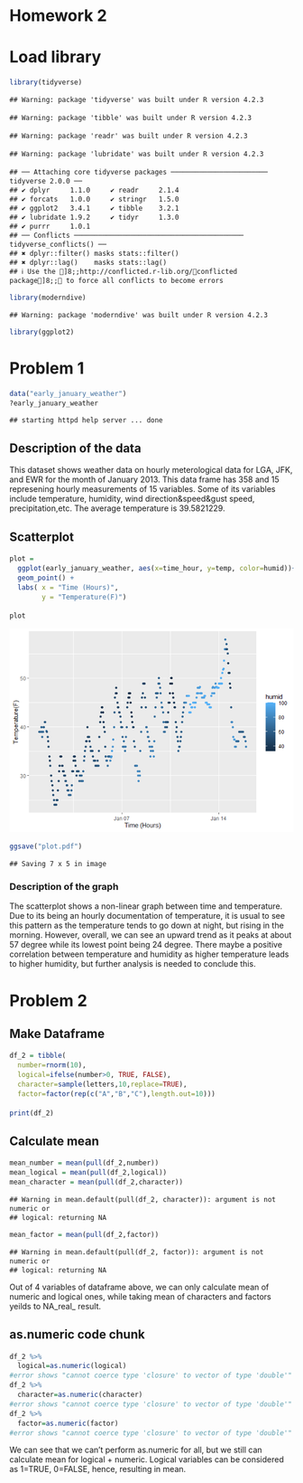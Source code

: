 Homework 2
================

# Load library

``` r
library(tidyverse)
```

    ## Warning: package 'tidyverse' was built under R version 4.2.3

    ## Warning: package 'tibble' was built under R version 4.2.3

    ## Warning: package 'readr' was built under R version 4.2.3

    ## Warning: package 'lubridate' was built under R version 4.2.3

    ## ── Attaching core tidyverse packages ──────────────────────── tidyverse 2.0.0 ──
    ## ✔ dplyr     1.1.0     ✔ readr     2.1.4
    ## ✔ forcats   1.0.0     ✔ stringr   1.5.0
    ## ✔ ggplot2   3.4.1     ✔ tibble    3.2.1
    ## ✔ lubridate 1.9.2     ✔ tidyr     1.3.0
    ## ✔ purrr     1.0.1     
    ## ── Conflicts ────────────────────────────────────────── tidyverse_conflicts() ──
    ## ✖ dplyr::filter() masks stats::filter()
    ## ✖ dplyr::lag()    masks stats::lag()
    ## ℹ Use the ]8;;http://conflicted.r-lib.org/conflicted package]8;; to force all conflicts to become errors

``` r
library(moderndive)
```

    ## Warning: package 'moderndive' was built under R version 4.2.3

``` r
library(ggplot2)
```

# Problem 1

``` r
data("early_january_weather")
?early_january_weather
```

    ## starting httpd help server ... done

## Description of the data

This dataset shows weather data on hourly meterological data for LGA,
JFK, and EWR for the month of January 2013. This data frame has 358 and
15 represening hourly measurements of 15 variables. Some of its
variables include temperature, humidity, wind direction&speed&gust
speed, precipitation,etc. The average temperature is 39.5821229.

## Scatterplot

``` r
plot = 
  ggplot(early_january_weather, aes(x=time_hour, y=temp, color=humid))+
  geom_point() + 
  labs( x = "Time (Hours)",
        y = "Temperature(F)")

plot
```

![](p8105_hw1_dqn2104_files/figure-gfm/unnamed-chunk-3-1.png)<!-- -->

``` r
ggsave("plot.pdf")
```

    ## Saving 7 x 5 in image

### Description of the graph

The scatterplot shows a non-linear graph between time and temperature.
Due to its being an hourly documentation of temperature, it is usual to
see this pattern as the temperature tends to go down at night, but
rising in the morning. However, overall, we can see an upward trend as
it peaks at about 57 degree while its lowest point being 24 degree.
There maybe a positive correlation between temperature and humidity as
higher temperature leads to higher humidity, but further analysis is
needed to conclude this.

# Problem 2

## Make Dataframe

``` r
df_2 = tibble(
  number=rnorm(10),
  logical=ifelse(number>0, TRUE, FALSE),
  character=sample(letters,10,replace=TRUE),
  factor=factor(rep(c("A","B","C"),length.out=10)))

print(df_2)
```

## Calculate mean

``` r
mean_number = mean(pull(df_2,number))
mean_logical = mean(pull(df_2,logical))
mean_character = mean(pull(df_2,character))
```

    ## Warning in mean.default(pull(df_2, character)): argument is not numeric or
    ## logical: returning NA

``` r
mean_factor = mean(pull(df_2,factor))
```

    ## Warning in mean.default(pull(df_2, factor)): argument is not numeric or
    ## logical: returning NA

Out of 4 variables of dataframe above, we can only calculate mean of
numeric and logical ones, while taking mean of characters and factors
yeilds to NA_real\_ result.

## as.numeric code chunk

``` r
df_2 %>%
  logical=as.numeric(logical)
#error shows "cannot coerce type 'closure' to vector of type 'double'"
df_2 %>%
  character=as.numeric(character)
#error shows "cannot coerce type 'closure' to vector of type 'double'"
df_2 %>%
  factor=as.numeric(factor)
#error shows "cannot coerce type 'closure' to vector of type 'double'"
```

We can see that we can’t perform as.numeric for all, but we still can
calculate mean for logical + numeric. Logical variables can be
considered as 1=TRUE, 0=FALSE, hence, resulting in mean.
